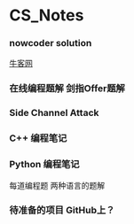 # CS_Notes

### nowcoder solution
[牛客网](https://www.nowcoder.com/957917052)

### 在线编程题解 剑指Offer题解

### Side Channel Attack

### C++ 编程笔记

### Python 编程笔记

每道编程题 两种语言的题解

### 待准备的项目 GitHub上？
